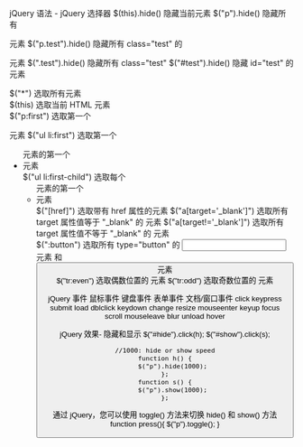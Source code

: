 jQuery 语法 - jQuery 选择器
$(this).hide()              隐藏当前元素
$("p").hide()               隐藏所有 <p> 元素
$("p.test").hide()          隐藏所有 class="test" 的 <p> 元素
$(".test").hide()           隐藏所有 class="test"
$("#test").hide()           隐藏 id="test" 的元素
    
$("*")                      选取所有元素	
$(this)                     选取当前 HTML 元素	
$("p:first")                选取第一个 <p> 元素
$("ul li:first")            选取第一个 <ul> 元素的第一个 <li> 元素	
$("ul li:first-child")	    选取每个 <ul> 元素的第一个 <li> 元素	
$("[href]")                 选取带有 href 属性的元素	
$("a[target='_blank']")	    选取所有 target 属性值等于 "_blank" 的 <a> 元素	
$("a[target!='_blank']")    选取所有 target 属性值不等于 "_blank" 的 <a> 元素	
$(":button")                选取所有 type="button" 的 <input> 元素 和 <button> 元素	
$("tr:even")                选取偶数位置的 <tr> 元素	
$("tr:odd")                 选取奇数位置的 <tr> 元素

jQuery 事件
鼠标事件	    键盘事件	    表单事件	    文档/窗口事件
click	    keypress	submit	    load
dblclick	keydown	    change	    resize
mouseenter	keyup	    focus	    scroll
mouseleave              blur	    unload
hover

jQuery 效果- 隐藏和显示
    $("#hide").click(h);
    $("#show").click(s);

    //1000: hide or show speed
    function h() {
        $("p").hide(1000);
    };
    function s() {
        $("p").show(1000);
    };

通过 jQuery，您可以使用 toggle() 方法来切换 hide() 和 show() 方法
    function press(){
        $("p").toggle();
    }